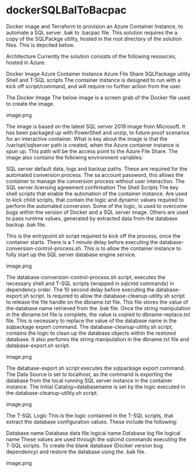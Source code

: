 # dockerSQLBalToBacpac
Docker image and Terraform to provision an Azure Container Instance, to automate a SQL server .bak to .bacpac file. This solution requires the a copy of the SQLPackge utility, hosted in the root directory of the solution files. This is depcited below.

Architecture
Currently the solution consists of the following resources, hosted in Azure:

Docker Image
Azure Container Instance
Azure File Share
SQLPackage utility
Shell and T-SQL scripts
The container instance is designed to run with a kick off script/command, and will require no further action from the user.

The Docker Image
The below image is a screen grab of the Docker file used to create the image.

image.png

The image is based on the latest SQL server 2019 image from Microsoft. It has been packaged up with PowerShell and unzip, to future proof scenarios for an interactive container. What is key about the image is that the /var/opt/sqlserver path is created, when the Azure container instance is spun up. This path will be the access point to the Azure File Share. The image also contains the following environment variables:

SQL server default data, logs and backup paths. These are required for the automated conversion process.
The sa account password, this allows the container to manage the conversion process without user interaction.
The SQL server licensing agreement confirmation
The Shell Scripts
The key shell scripts that enable the automation of the container instance. Are used to kick child scripts, that contain the logic and dynamic values required to perform the automated conversion. Some of the logic, is used to overcome bugs within the version of Docker and a SQL server image. Others are used to pass runtime values, generated by extracted data from the database backup .bak file.

This is the entrypoint.sh script required to kick off the process, once the container starts. There is a 1 minute delay before executing the database-conversion-control-process.sh. This is to allow the container instance to fully start up the SQL server database engine service.

image.png

The database-conversion-control-process.sh script, executes the necessary shell and T-SQL scripts (wrapped in sqlcmd commands) in dependency order. The 10 second delay before executing the database-export.sh script. Is required to allow the database-cleanup-utility.sh script to release the file handle on the dbname.txt file. This file stores the value of the database name retrieved from the .bak file. Once the string manipulation in the dbname.txt file is complete, the value is copied to dbname-replace.txt file. This is necessary to replace the value of the database name in the sqlpackage export command.
The database-cleanup-utility.sh script, contains the logic to clean up the database objects within the restored database. It also performs the string manipulation in the dbname.txt file and database-export.sh script.

image.png

The database-export.sh script executes the sqlpackage export command. The Data Source is set to localhost, as the command is exporting the database from the local running SQL server instance in the container instance. The Initial Catalog=databasename is set by the logic executed in the database-cleanup-utility.sh script.

image.png

The T-SQL Logic
This is the logic contained in the T-SQL scripts, that extract the database configuration values. These include the following:

Database name
Database data file logical name
Database log file logical name
These values are used through the sqlcmd commands executing the T-SQL scripts. To create the blank database (Docker version bug dependency) and restore the database using the .bak file.

image.png
